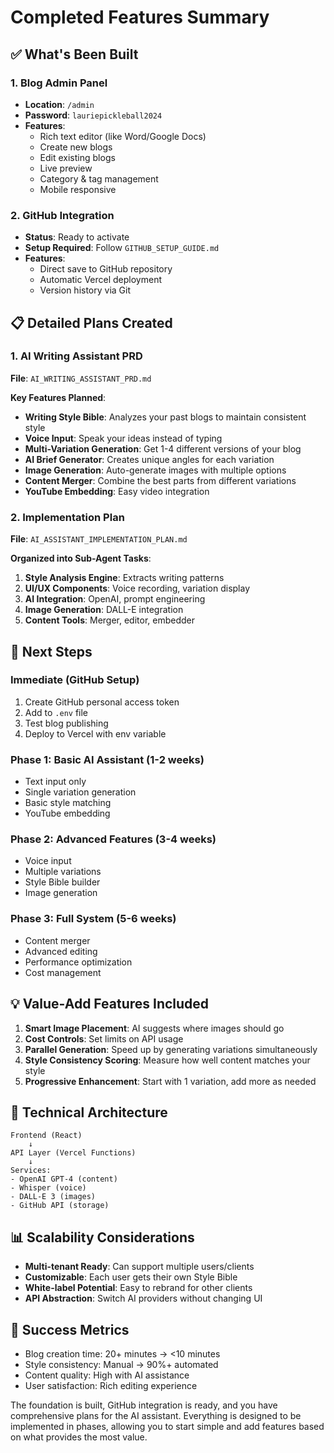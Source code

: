 # Completed Features Summary

## ✅ What's Been Built

### 1. Blog Admin Panel
- **Location**: `/admin`
- **Password**: `lauriepickleball2024`
- **Features**:
  - Rich text editor (like Word/Google Docs)
  - Create new blogs
  - Edit existing blogs
  - Live preview
  - Category & tag management
  - Mobile responsive

### 2. GitHub Integration
- **Status**: Ready to activate
- **Setup Required**: Follow `GITHUB_SETUP_GUIDE.md`
- **Features**:
  - Direct save to GitHub repository
  - Automatic Vercel deployment
  - Version history via Git

## 📋 Detailed Plans Created

### 1. AI Writing Assistant PRD
**File**: `AI_WRITING_ASSISTANT_PRD.md`

**Key Features Planned**:
- **Writing Style Bible**: Analyzes your past blogs to maintain consistent style
- **Voice Input**: Speak your ideas instead of typing
- **Multi-Variation Generation**: Get 1-4 different versions of your blog
- **AI Brief Generator**: Creates unique angles for each variation
- **Image Generation**: Auto-generate images with multiple options
- **Content Merger**: Combine the best parts from different variations
- **YouTube Embedding**: Easy video integration

### 2. Implementation Plan
**File**: `AI_ASSISTANT_IMPLEMENTATION_PLAN.md`

**Organized into Sub-Agent Tasks**:
1. **Style Analysis Engine**: Extracts writing patterns
2. **UI/UX Components**: Voice recording, variation display
3. **AI Integration**: OpenAI, prompt engineering
4. **Image Generation**: DALL-E integration
5. **Content Tools**: Merger, editor, embedder

## 🚀 Next Steps

### Immediate (GitHub Setup)
1. Create GitHub personal access token
2. Add to `.env` file
3. Test blog publishing
4. Deploy to Vercel with env variable

### Phase 1: Basic AI Assistant (1-2 weeks)
- Text input only
- Single variation generation
- Basic style matching
- YouTube embedding

### Phase 2: Advanced Features (3-4 weeks)
- Voice input
- Multiple variations
- Style Bible builder
- Image generation

### Phase 3: Full System (5-6 weeks)
- Content merger
- Advanced editing
- Performance optimization
- Cost management

## 💡 Value-Add Features Included

1. **Smart Image Placement**: AI suggests where images should go
2. **Cost Controls**: Set limits on API usage
3. **Parallel Generation**: Speed up by generating variations simultaneously
4. **Style Consistency Scoring**: Measure how well content matches your style
5. **Progressive Enhancement**: Start with 1 variation, add more as needed

## 🔧 Technical Architecture

```
Frontend (React)
    ↓
API Layer (Vercel Functions)
    ↓
Services:
- OpenAI GPT-4 (content)
- Whisper (voice)
- DALL-E 3 (images)
- GitHub API (storage)
```

## 📊 Scalability Considerations

- **Multi-tenant Ready**: Can support multiple users/clients
- **Customizable**: Each user gets their own Style Bible
- **White-label Potential**: Easy to rebrand for other clients
- **API Abstraction**: Switch AI providers without changing UI

## 🎯 Success Metrics

- Blog creation time: 20+ minutes → <10 minutes
- Style consistency: Manual → 90%+ automated
- Content quality: High with AI assistance
- User satisfaction: Rich editing experience

The foundation is built, GitHub integration is ready, and you have comprehensive plans for the AI assistant. Everything is designed to be implemented in phases, allowing you to start simple and add features based on what provides the most value.